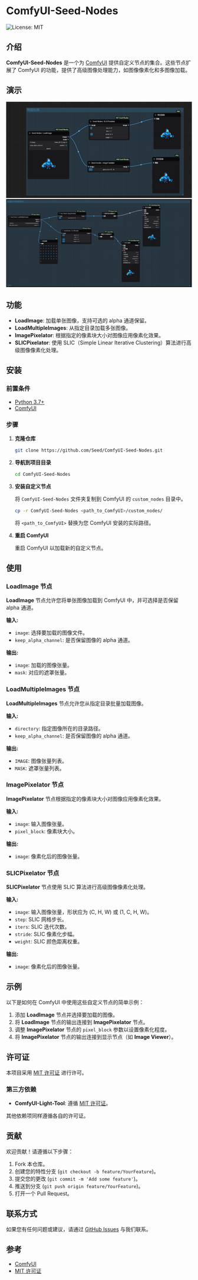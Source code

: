 
# ComfyUI-Seed-Nodes

![License: MIT](https://img.shields.io/badge/License-MIT-yellow.svg)

## 介绍

**ComfyUI-Seed-Nodes** 是一个为 [ComfyUI](https://github.com/comfyanonymous/ComfyUI) 提供自定义节点的集合。这些节点扩展了 ComfyUI 的功能，提供了高级图像处理能力，如图像像素化和多图像加载。

## 演示
![演示图片](./images/单图像素化.png)
![演示图片](./images/批量像素化.png)

## 功能

- **LoadImage**: 加载单张图像，支持可选的 alpha 通道保留。
- **LoadMultipleImages**: 从指定目录加载多张图像。
- **ImagePixelator**: 根据指定的像素块大小对图像应用像素化效果。
- **SLICPixelator**: 使用 SLIC（Simple Linear Iterative Clustering）算法进行高级图像像素化处理。

## 安装

### 前置条件

- [Python 3.7+](https://www.python.org/downloads/)
- [ComfyUI](https://github.com/comfyanonymous/ComfyUI)

### 步骤

1. **克隆仓库**

   ```bash
   git clone https://github.com/Seed/ComfyUI-Seed-Nodes.git
   ```

2. **导航到项目目录**

   ```bash
   cd ComfyUI-Seed-Nodes
   ```

3. **安装自定义节点**

   将 `ComfyUI-Seed-Nodes` 文件夹复制到 ComfyUI 的 `custom_nodes` 目录中。

   ```bash
   cp -r ComfyUI-Seed-Nodes <path_to_ComfyUI>/custom_nodes/
   ```

   将 `<path_to_ComfyUI>` 替换为您 ComfyUI 安装的实际路径。

4. **重启 ComfyUI**

   重启 ComfyUI 以加载新的自定义节点。

## 使用

### LoadImage 节点

**LoadImage** 节点允许您将单张图像加载到 ComfyUI 中，并可选择是否保留 alpha 通道。

**输入:**
- `image`: 选择要加载的图像文件。
- `keep_alpha_channel`: 是否保留图像的 alpha 通道。

**输出:**
- `image`: 加载的图像张量。
- `mask`: 对应的遮罩张量。

### LoadMultipleImages 节点

**LoadMultipleImages** 节点允许您从指定目录批量加载图像。

**输入:**
- `directory`: 指定图像所在的目录路径。
- `keep_alpha_channel`: 是否保留图像的 alpha 通道。

**输出:**
- `IMAGE`: 图像张量列表。
- `MASK`: 遮罩张量列表。

### ImagePixelator 节点

**ImagePixelator** 节点根据指定的像素块大小对图像应用像素化效果。

**输入:**
- `image`: 输入图像张量。
- `pixel_block`: 像素块大小。

**输出:**
- `image`: 像素化后的图像张量。

### SLICPixelator 节点

**SLICPixelator** 节点使用 SLIC 算法进行高级图像像素化处理。

**输入:**
- `image`: 输入图像张量，形状应为 (C, H, W) 或 (1, C, H, W)。
- `step`: SLIC 网格步长。
- `iters`: SLIC 迭代次数。
- `stride`: SLIC 像素化步幅。
- `weight`: SLIC 颜色距离权重。

**输出:**
- `image`: 像素化后的图像张量。

## 示例

以下是如何在 ComfyUI 中使用这些自定义节点的简单示例：

1. 添加 **LoadImage** 节点并选择要加载的图像。
2. 将 **LoadImage** 节点的输出连接到 **ImagePixelator** 节点。
3. 调整 **ImagePixelator** 节点的 `pixel_block` 参数以设置像素化程度。
4. 将 **ImagePixelator** 节点的输出连接到显示节点（如 **Image Viewer**）。

## 许可证

本项目采用 [MIT 许可证](LICENSE) 进行许可。

### 第三方依赖

- **ComfyUI-Light-Tool**: 遵循 [MIT 许可证](LICENSE)。

其他依赖项同样遵循各自的许可证。

## 贡献

欢迎贡献！请遵循以下步骤：

1. Fork 本仓库。
2. 创建您的特性分支 (`git checkout -b feature/YourFeature`)。
3. 提交您的更改 (`git commit -m 'Add some feature'`)。
4. 推送到分支 (`git push origin feature/YourFeature`)。
5. 打开一个 Pull Request。

## 联系方式

如果您有任何问题或建议，请通过 [GitHub Issues](https://github.com/Seed/ComfyUI-Seed-Nodes/issues) 与我们联系。

## 参考

- [ComfyUI](https://github.com/comfyanonymous/ComfyUI)
- [MIT 许可证](https://opensource.org/licenses/MIT)
